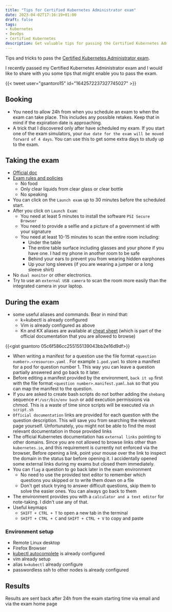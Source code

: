 ```yaml
---
title: "Tips for Certified Kubernetes Administrator exam"
date: 2023-04-02T17:16:19+01:00
draft: false
tags:
- Kubernetes
- DevOps
- Certified Kubernetes
description: Get valuable tips for passing the Certified Kubernetes Administrator (CKA) exam. Prepare effectively with insights on exam rules and environment setup
---
```

<!--more-->

Tips and tricks to pass the [Certified Kubernetes Administrator exam](https://trainingportal.linuxfoundation.org/learn/course/certified-kubernetes-administrator-cka/exam/exam).

I recently passed my Certified Kubernetes Administrator exam and I would like to share with you some tips that might enable you to pass the exam.

{{< tweet user="gsantoro15" id="1642572237327745027" >}}

## Booking 
- You need to allow 24h from when you schedule an exam to when the exam can take place. This includes any possible retakes. Keep that in mind if the expiration date is approaching.
- A trick that I discovered only after have scheduled my exam. If you start one of the exam simulators, your `due date for the exam will be moved forward of 4 days`. You can use this to get some extra days to study up to the exam.


## Taking the exam
- [Official doc](https://docs.linuxfoundation.org/tc-docs/certification/lf-handbook2/taking-the-exam)
- [Exam rules and policies](https://docs.linuxfoundation.org/tc-docs/certification/lf-handbook2/exam-rules-and-policies)
	- No food
	- Only clear liquids from clear glass or clear bottle
	- No speaking
- You can click on the `Launch exam` up to 30 minutes before the scheduled start. 
- After you click on `Launch Exam`:
	- You need at least 5 minutes to install the software `PSI Secure Browser` 
	- You need to provide a selfie and a picture of a government id with your signature
	- You need at least 10-15 minutes to scan the entire room including:
		- Under the table
		- The entire table surface including glasses and your phone if you have one. I had my phone in another room to be safe
		- Behind your ears to prevent you from wearing hidden earphones
		- Up your long sleeves (if you are wearing a jumper or a long sleeve shirt)
- No `dual monitor` or other electronics. 
- Try to use an `external USB camera` to scan the room more easily than the integrated camera in your laptop. 


## During the exam
- some useful aliases and commands. Bear in mind that:
	- k=kubectl is already configured
	- Vim is already configured as above
	- Kn and KX aliases are available at [cheat sheet](https://kubernetes.io/docs/reference/kubectl/cheatsheet/) (which is part of the official documentation that you are allowed to browse)

{{<gist gsantoro 05c6f586cc255155139043bb2e16d9df>}}

- When writing a manifest for a question use the file format `<question number>.<resource>.yaml` . For example `1.pod.yaml` to store a manifest for a pod for question number 1. This way you can leave a question partially answered and go back to it later. 
- Before editing a manifest provided by the environment, `back it up` first with the file format `<question number>.manifest.yaml.bak` so that you can map the manifest to the question.
- If you are asked to create bash scripts do not bother adding the `shebang` sequence `#!/usr/bin/env bash` or add execution permissions via chmod. This is a waste of time since scripts will be executed via `sh script.sh` 
- `Official documentation` links are provided for each question with the question description. This will save you from searching the relevant page yourself. Unfortunately, you might not be able to find the most relevant documentation in those provided links
- The official Kubernetes documentation has `external links` pointing to other domains. Since you are not allowed to browse links other than `kubernetes.io`, and this requirement is currently not enforced via the browser, Before opening a link, point your mouse over the link to inspect the domain in the status bar before opening it. I accidentally opened some external links during my exams but closed them immediately.
- You can `flag` a question to go back later in the exam environment
	- No need to use the provided text editor to remember which questions you skipped or to write them down on a file
	- Don't get stuck trying to answer difficult questions, skip them to solve the easier ones. You can always go back to them
- The environment provides you with a `calculator and a text editor` for note-taking. I didn't use any of that. 
- Useful keymaps
	- `SHIFT + CTRL + T` to open a new tab in the terminal
	- `SHIFT + CTRL + C` and `SHIFT + CTRL + V` to copy and paste

### Environment setup
- Remote Linux desktop
- Firefox Browser
- [kubectl autocomplete](https://kubernetes.io/docs/reference/kubectl/cheatsheet/#kubectl-autocomplete) is already configured
- vim already setup
- alias `k=kubectl` already configure
- passwordless ssh to other nodes is already configured


## Results
Results are sent back after 24h from the exam starting time via email and via the exam home page
